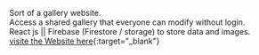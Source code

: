 Sort of a gallery website.<br />
Access a shared gallery that everyone can modify without login.<br />
React js || Firebase (Firestore / storage) to store data and images.<br />
[visite the Website here](https://m-gallery.herokuapp.com/){:target="_blank"}

